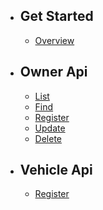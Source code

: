 - ## Get Started
    - [Overview](/api/docs/{{version}}/overview)
- ## Owner Api 
    - [List](/api/docs/{{version}}/owner/list_owner)
    - [Find](/api/docs/{{version}}/owner/find_owner)
    - [Register](/api/docs/{{version}}/owner/register_owner)
    - [Update](/api/docs/{{version}}/owner/update_owner)
    - [Delete](/api/docs/{{version}}/owner/delete_owner)
- ## Vehicle Api 
    - [Register](/api/docs/{{version}}/vehicle/register_vehicle)
